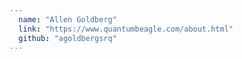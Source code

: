 ```yaml
---
  name: "Allen Goldberg"
  link: "https://www.quantumbeagle.com/about.html"
  github: "agoldbergsrq"
---
```

